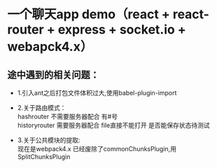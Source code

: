 # 一个聊天app demo（react + react-router + express + socket.io + webapck4.x）


## 途中遇到的相关问题：

 - 1.引入ant之后打包文件体积过大,使用babel-plugin-import

 - 2.关于路由模式：   
    hashrouter 不需要服务器配合  有#号    
    historyrouter 需要服务器配合  file直接不能打开  是否能保存状态待测试

- 3.关于公共模块的提取:   
  现在是webpack4.x  已经废除了commonChunksPlugin,用SplitChunksPlugin